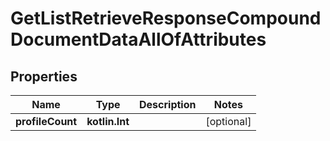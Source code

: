 
# GetListRetrieveResponseCompoundDocumentDataAllOfAttributes

## Properties
| Name | Type | Description | Notes |
| ------------ | ------------- | ------------- | ------------- |
| **profileCount** | **kotlin.Int** |  |  [optional] |



